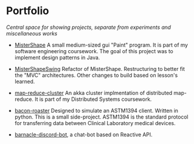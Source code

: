 # Portfolio
*Central space for showing projects, separate from experiments and miscellaneous works* 

* [MisterShape](https://github.com/chapmj/MisterShape) A small medium-sized gui "Paint" program.  It is part of my software engineering coursework.  The goal of this project was to implement design patterns in Java.

* [MisterShapeSwing](https://github.com/chapmj/MisterShapeSwing) Refactor of MisterShape. Restructuring to better fit the "MVC" architectures.  Other changes to build based on lesson's learned.

* [map-reduce-cluster](https://github.com/chapmj/map-reduce-cluster) An akka cluster implmentation of distributed map-reduce.  It is part of my Distributed Systems coursework.

* [bacon-roaster](https://github.com/chapmj/bacon-roaster) Designed to simulate an ASTM1394 client. Written in python.  This is a small side-project. ASTM1394 is the standard protocol for transferring data between Clinical Laboratory medical devices.

* [barnacle-discord-bot](https://github.com/chapmj/Barnacle-Discord-Bot), a chat-bot based on Reactive API.
